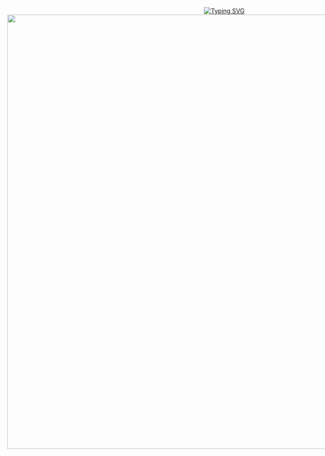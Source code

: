 <div style="position: relative; display: inline-block; text-align: center;">
<a href="https://git.io/typing-svg"><img src="https://readme-typing-svg.herokuapp.com?font=Fira+Code&pause=1000&color=13EAF7&background=000001B6&center=true&vCenter=true&random=true&width=1000&lines=WELLCOME+TO+MY+PROFILE" alt="Typing SVG" /></a>
  <div style="position: absolute; top: 20px; left: 0; width: 100%; color: white; font-weight: bold; font-size: 24px;">
</div>
  <img src="https://www.xtrafondos.com/wallpapers/casa-kame-de-dragon-ball-3963.jpg" width="1000"/>
</div>
